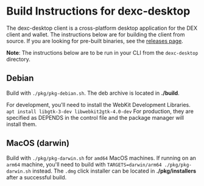 # Build Instructions for dexc-desktop

The dexc-desktop client is a cross-platform desktop application for the DEX client and wallet. The instructions below are for building the client from source. If you are looking for pre-built binaries, see the [releases page](https://github.com/decred/dcrdex/releases).

**Note**: The instructions below are to be run in your CLI from the `dexc-desktop` directory.

## Debian
Build with `./pkg/pkg-debian.sh`. The deb archive is located in **./build**.

For development, you'll need to install the WebKit Development Libraries.
`apt install libgtk-3-dev libwebkit2gtk-4.0-dev`
For production, they are specified as DEPENDS in the control file and the
package manager will install them.

## MacOS (darwin)
Build with `./pkg/pkg-darwin.sh` for `amd64` MacOS machines. If running on an
`arm64` machine, you'll need to build with `TARGETS=darwin/arm64 ./pkg/pkg-darwin.sh` instead.
The `.dmg` click installer can be located in **./pkg/installers** after a successful build.
